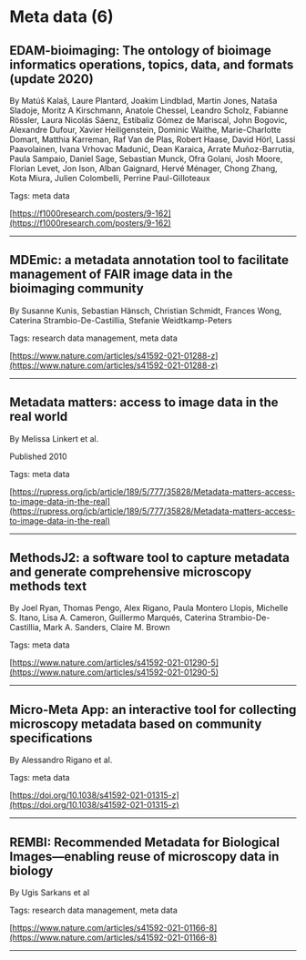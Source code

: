 # Meta data (6)
## EDAM-bioimaging: The ontology of bioimage informatics operations, topics, data, and formats (update 2020)

By Matúš Kalaš, Laure Plantard, Joakim Lindblad, Martin Jones, Nataša Sladoje, Moritz A Kirschmann, Anatole Chessel, Leandro Scholz, Fabianne Rössler, Laura Nicolás Sáenz, Estibaliz Gómez de Mariscal, John Bogovic, Alexandre Dufour, Xavier Heiligenstein, Dominic Waithe, Marie-Charlotte Domart, Matthia Karreman, Raf Van de Plas, Robert Haase, David Hörl, Lassi Paavolainen, Ivana Vrhovac Madunić, Dean Karaica, Arrate Muñoz-Barrutia, Paula Sampaio, Daniel Sage, Sebastian Munck, Ofra Golani, Josh Moore, Florian Levet, Jon Ison, Alban Gaignard, Hervé Ménager, Chong Zhang, Kota Miura, Julien Colombelli, Perrine Paul-Gilloteaux


Tags: meta data

[https://f1000research.com/posters/9-162](https://f1000research.com/posters/9-162)


---

## MDEmic: a metadata annotation tool to facilitate management of FAIR image data in the bioimaging community

By Susanne Kunis, Sebastian Hänsch, Christian Schmidt, Frances Wong, Caterina Strambio-De-Castillia, Stefanie Weidtkamp-Peters


Tags: research data management, meta data

[https://www.nature.com/articles/s41592-021-01288-z](https://www.nature.com/articles/s41592-021-01288-z)


---

## Metadata matters: access to image data in the real world

By Melissa Linkert et al.

Published 2010


Tags: meta data

[https://rupress.org/jcb/article/189/5/777/35828/Metadata-matters-access-to-image-data-in-the-real](https://rupress.org/jcb/article/189/5/777/35828/Metadata-matters-access-to-image-data-in-the-real)


---

## MethodsJ2: a software tool to capture metadata and generate comprehensive microscopy methods text

By Joel Ryan, Thomas Pengo, Alex Rigano, Paula Montero Llopis, Michelle S. Itano, Lisa A. Cameron, Guillermo Marqués, Caterina Strambio-De-Castillia, Mark A. Sanders, Claire M. Brown


Tags: meta data

[https://www.nature.com/articles/s41592-021-01290-5](https://www.nature.com/articles/s41592-021-01290-5)


---

## Micro-Meta App: an interactive tool for collecting microscopy metadata based on community specifications

By Alessandro Rigano et al.


Tags: meta data

[https://doi.org/10.1038/s41592-021-01315-z](https://doi.org/10.1038/s41592-021-01315-z)


---

## REMBI: Recommended Metadata for Biological Images—enabling reuse of microscopy data in biology

By Ugis Sarkans et al


Tags: research data management, meta data

[https://www.nature.com/articles/s41592-021-01166-8](https://www.nature.com/articles/s41592-021-01166-8)


---

